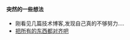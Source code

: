 #### 突然的一些想法
- 刚看见几篇技术博客,发现自己真的不够努力....
- [把所有的东西都对齐吧](http://www.chenqaq.com/2017/12/07/css-verticalMiddle/)
